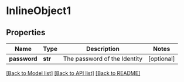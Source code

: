 # InlineObject1

## Properties
Name | Type | Description | Notes
------------ | ------------- | ------------- | -------------
**password** | **str** | The password of the Identity | [optional] 

[[Back to Model list]](../README.md#documentation-for-models) [[Back to API list]](../README.md#documentation-for-api-endpoints) [[Back to README]](../README.md)


